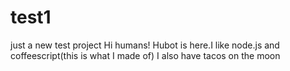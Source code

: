# test1
just a new test project
Hi humans!
Hubot is here.I like node.js and coffeescript(this is what I made of)
I also have tacos on the moon
